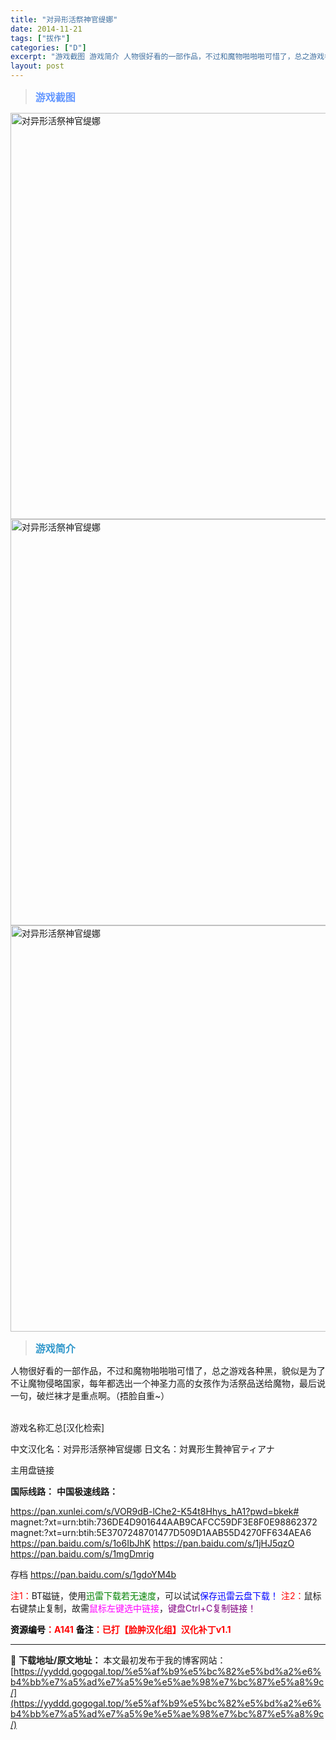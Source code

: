 ```yaml
---
title: "对异形活祭神官缇娜"
date: 2014-11-21
tags: ["拔作"]
categories: ["D"]
excerpt: "游戏截图 游戏简介 人物很好看的一部作品，不过和魔物啪啪啪可惜了，总之游戏各种黑，貌似是为了不让魔物侵略国家，每年都选出一个神圣力高的女孩作为活祭品送给魔物，最后说一句，破烂袜才是重点啊。（捂脸自重~） &nbsp; 游戏名称汇总[汉化检索] 中文汉化名：对异形活祭神官缇娜 日文名：対異形生贄神官テ&hellip;"
layout: post
---
```


<div>
<blockquote><b><span style="font-size: 12pt; color: #6699ff;">游戏截图</span></b></blockquote>
<div><img title="点击放大" src="https://yyddd.gogogal.top/wp-content/uploads/2025/04/20250429_6810eed7425c6.webp" alt="对异形活祭神官缇娜" width="650" /></div>
<div><img title="点击放大" src="https://yyddd.gogogal.top/wp-content/uploads/2025/04/20250429_6810eeda8bb38.webp" alt="对异形活祭神官缇娜" width="650" /></div>
<div><img title="点击放大" src="https://yyddd.gogogal.top/wp-content/uploads/2025/04/20250429_6810eedd625ae.webp" alt="对异形活祭神官缇娜" width="650" /></div>
<blockquote><b><span style="font-size: 12pt; color: #3399cc;">游戏简介</span></b></blockquote>
<div>人物很好看的一部作品，不过和魔物啪啪啪可惜了，总之游戏各种黑，貌似是为了不让魔物侵略国家，每年都选出一个神圣力高的女孩作为活祭品送给魔物，最后说一句，破烂袜才是重点啊。（捂脸自重~）</div>
&nbsp;

游戏名称汇总[汉化检索]

中文汉化名：对异形活祭神官缇娜
日文名：対異形生贄神官ティアナ

</div>
<div class="panel panel-primary">
<div class="panel-heading">主用盘链接</div>
<div class="panel-body">

<b>国际线路：</b>
<b>中国极速线路：</b>

<!--wechatfans start-->

https://pan.xunlei.com/s/VOR9dB-lChe2-K54t8Hhys_hA1?pwd=bkek#
magnet:?xt=urn:btih:736DE4D901644AAB9CAFCC59DF3E8F0E98862372
magnet:?xt=urn:btih:5E3707248701477D509D1AAB55D4270FF634AEA6
https://pan.baidu.com/s/1o6IbJhK
https://pan.baidu.com/s/1jHJ5qzO
https://pan.baidu.com/s/1mgDmrig

存档
https://pan.baidu.com/s/1gdoYM4b

<!--wechatfans end-->
<span style="color: #ff0000;">注1：</span>BT磁链，使用<span style="color: #008000;">迅雷下载若无速度</span>，可以试试<span style="color: #0000ff;">保存迅雷云盘下载！</span>
<span style="color: #ff0000;">注2：</span>鼠标右键禁止复制，故需<span style="color: #ff00ff;">鼠标左键选中链接</span>，<span style="color: #800080;">键盘Ctrl+C复制链接！</span>

</div>
<div class="panel-footer"><span style="color: #ff0000;"><b><span style="color: #000000;">资源编号</span>：A141</b></span>
<span style="color: #ff0000;"><b><span style="color: #000000;">备注</span>：已打【脸肿汉化组】汉化补丁v1.1</b></span></div>
</div>

---
📖 **下载地址/原文地址：** 本文最初发布于我的博客网站：[https://yyddd.gogogal.top/%e5%af%b9%e5%bc%82%e5%bd%a2%e6%b4%bb%e7%a5%ad%e7%a5%9e%e5%ae%98%e7%bc%87%e5%a8%9c/](https://yyddd.gogogal.top/%e5%af%b9%e5%bc%82%e5%bd%a2%e6%b4%bb%e7%a5%ad%e7%a5%9e%e5%ae%98%e7%bc%87%e5%a8%9c/)
